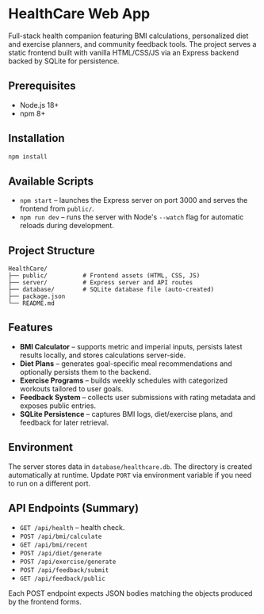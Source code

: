 # HealthCare Web App

Full-stack health companion featuring BMI calculations, personalized diet and exercise planners, and community feedback tools. The project serves a static frontend built with vanilla HTML/CSS/JS via an Express backend backed by SQLite for persistence.

## Prerequisites

- Node.js 18+
- npm 8+

## Installation

```bash
npm install
```

## Available Scripts

- `npm start` – launches the Express server on port 3000 and serves the frontend from `public/`.
- `npm run dev` – runs the server with Node's `--watch` flag for automatic reloads during development.

## Project Structure

```
HealthCare/
├── public/          # Frontend assets (HTML, CSS, JS)
├── server/          # Express server and API routes
├── database/        # SQLite database file (auto-created)
├── package.json
└── README.md
```

## Features

- **BMI Calculator** – supports metric and imperial inputs, persists latest results locally, and stores calculations server-side.
- **Diet Plans** – generates goal-specific meal recommendations and optionally persists them to the backend.
- **Exercise Programs** – builds weekly schedules with categorized workouts tailored to user goals.
- **Feedback System** – collects user submissions with rating metadata and exposes public entries.
- **SQLite Persistence** – captures BMI logs, diet/exercise plans, and feedback for later retrieval.

## Environment

The server stores data in `database/healthcare.db`. The directory is created automatically at runtime. Update `PORT` via environment variable if you need to run on a different port.

## API Endpoints (Summary)

- `GET /api/health` – health check.
- `POST /api/bmi/calculate`
- `GET /api/bmi/recent`
- `POST /api/diet/generate`
- `POST /api/exercise/generate`
- `POST /api/feedback/submit`
- `GET /api/feedback/public`

Each POST endpoint expects JSON bodies matching the objects produced by the frontend forms.
